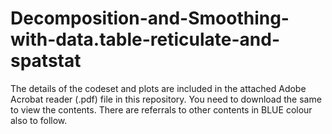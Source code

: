 # Decomposition-and-Smoothing-with-data.table-reticulate-and-spatstat

The details of the codeset and plots are included in the attached Adobe Acrobat reader (.pdf) file in this repository. 
You need to download the same to view the contents. There are referrals to other contents in BLUE colour also to follow.
